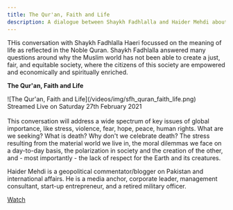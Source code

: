 ```yaml
---
title: The Qur'an, Faith and Life
description: A dialogue between Shaykh Fadhlalla and Haider Mehdi about how the Qur'an reflects key aspects of how to live in harmony, with ourselves and others.
---
```


THis conversation with Shaykh Fadhlalla Haeri focussed on the meaning of life as reflected in the Noble Quran. Shaykh Fadhlalla answered many questions around why the Muslim world has not been able to create a just, fair, and equitable society, where the citizens of this society are empowered and economically and spiritually enriched. 

<div markdown="1" class="card article sidebar center">

**The Qur'an, Faith and Life**

<div markdown="2" class="article-image">
![The Qur'an, Faith and Life](/videos/img/sfh_quran_faith_life.png)
</div>

<div markdown="3" class="article-para">
Streamed Live on Saturday 27th February 2021<br/><br/>
This conversation will address a wide spectrum of key issues of global importance, like stress, violence, fear, hope, peace, human rights. What are we seeking? What is death? Why don't we celebrate death? The stress resulting from the material world we live in, the moral dilemmas we face on a day-to-day basis, the polarization in society and the creation of the other, and - most importantly - the lack of respect for the Earth and its creatures.  

Haider Mehdi is a geopolitical commentator/blogger on Pakistan and international affairs. He is a media anchor, corporate leader, management consultant, start-up entrepreneur, and a retired military officer. 
</div>

<div markdown="3" class="article-link">
<a href="https://youtu.be/iMLektJvhrE" target="_blank" rel="noopener noreferrer">Watch</a>
</div>

</div>